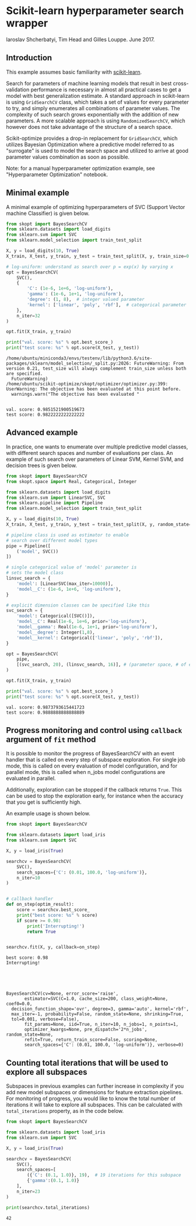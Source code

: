
# Scikit-learn hyperparameter search wrapper

Iaroslav Shcherbatyi, Tim Head and Gilles Louppe. June 2017.

## Introduction

This example assumes basic familiarity with [scikit-learn](http://scikit-learn.org/stable/index.html). 

Search for parameters of machine learning models that result in best cross-validation performance is necessary in almost all practical cases to get a model with best generalization estimate. A standard approach in scikit-learn is using `GridSearchCV` class, which takes a set of values for every parameter to try, and simply enumerates all combinations of parameter values. The complexity of such search grows exponentially with the addition of new parameters. A more scalable approach is using `RandomizedSearchCV`, which however does not take advantage of the structure of a search space.

Scikit-optimize provides a drop-in replacement for `GridSearchCV`, which utilizes Bayesian Optimization where a predictive model referred to as "surrogate" is used to model the search space and utilized to arrive at good parameter values combination as soon as possible.

Note: for a manual hyperparameter optimization example, see "Hyperparameter Optimization" notebook.

## Minimal example
 
A minimal example of optimizing hyperparameters of SVC (Support Vector machine Classifier) is given below.



```python
from skopt import BayesSearchCV
from sklearn.datasets import load_digits
from sklearn.svm import SVC
from sklearn.model_selection import train_test_split

X, y = load_digits(10, True)
X_train, X_test, y_train, y_test = train_test_split(X, y, train_size=0.75, random_state=0)

# log-uniform: understand as search over p = exp(x) by varying x
opt = BayesSearchCV(
    SVC(),
    {
        'C': (1e-6, 1e+6, 'log-uniform'),  
        'gamma': (1e-6, 1e+1, 'log-uniform'),
        'degree': (1, 8),  # integer valued parameter
        'kernel': ['linear', 'poly', 'rbf'],  # categorical parameter
    },
    n_iter=32
)

opt.fit(X_train, y_train)

print("val. score: %s" % opt.best_score_)
print("test score: %s" % opt.score(X_test, y_test))
```

    /home/ubuntu/miniconda3/envs/testenv/lib/python3.6/site-packages/sklearn/model_selection/_split.py:2026: FutureWarning: From version 0.21, test_size will always complement train_size unless both are specified.
      FutureWarning)
    /home/ubuntu/scikit-optimize/skopt/optimizer/optimizer.py:399: UserWarning: The objective has been evaluated at this point before.
      warnings.warn("The objective has been evaluated "


    val. score: 0.9851521900519673
    test score: 0.9822222222222222


## Advanced example 

In practice, one wants to enumerate over multiple predictive model classes, with different search spaces and number of evaluations per class. An example of such search over parameters of Linear SVM, Kernel SVM, and decision trees is given below. 


```python
from skopt import BayesSearchCV
from skopt.space import Real, Categorical, Integer

from sklearn.datasets import load_digits
from sklearn.svm import LinearSVC, SVC
from sklearn.pipeline import Pipeline
from sklearn.model_selection import train_test_split

X, y = load_digits(10, True)
X_train, X_test, y_train, y_test = train_test_split(X, y, random_state=0)

# pipeline class is used as estimator to enable 
# search over different model types
pipe = Pipeline([
    ('model', SVC())
])

# single categorical value of 'model' parameter is 
# sets the model class
linsvc_search = {
    'model': [LinearSVC(max_iter=10000)],
    'model__C': (1e-6, 1e+6, 'log-uniform'),
}

# explicit dimension classes can be specified like this
svc_search = {
    'model': Categorical([SVC()]),
    'model__C': Real(1e-6, 1e+6, prior='log-uniform'),
    'model__gamma': Real(1e-6, 1e+1, prior='log-uniform'),
    'model__degree': Integer(1,8),
    'model__kernel': Categorical(['linear', 'poly', 'rbf']),
}

opt = BayesSearchCV(
    pipe,
    [(svc_search, 20), (linsvc_search, 16)], # (parameter space, # of evaluations)
)

opt.fit(X_train, y_train)

print("val. score: %s" % opt.best_score_)
print("test score: %s" % opt.score(X_test, y_test))
```

    val. score: 0.9873793615441723
    test score: 0.9888888888888889


## Progress monitoring and control using `callback` argument of `fit` method

It is possible to monitor the progress of BayesSearchCV with an event handler that is called on every step of subspace exploration. For single job mode, this is called on every evaluation of model configuration, and for parallel mode, this is called when n_jobs model configurations are evaluated in parallel.

Additionally, exploration can be stopped if the callback returns `True`. This can be used to stop the exploration early, for instance when the accuracy that you get is sufficiently high. 

An example usage is shown below. 


```python
from skopt import BayesSearchCV

from sklearn.datasets import load_iris
from sklearn.svm import SVC

X, y = load_iris(True)

searchcv = BayesSearchCV(
    SVC(),
    search_spaces={'C': (0.01, 100.0, 'log-uniform')},
    n_iter=10
)


# callback handler
def on_step(optim_result):
    score = searchcv.best_score_
    print("best score: %s" % score)
    if score >= 0.98:
        print('Interrupting!')
        return True


searchcv.fit(X, y, callback=on_step)
```

    best score: 0.98
    Interrupting!





    BayesSearchCV(cv=None, error_score='raise',
           estimator=SVC(C=1.0, cache_size=200, class_weight=None, coef0=0.0,
      decision_function_shape='ovr', degree=3, gamma='auto', kernel='rbf',
      max_iter=-1, probability=False, random_state=None, shrinking=True,
      tol=0.001, verbose=False),
           fit_params=None, iid=True, n_iter=10, n_jobs=1, n_points=1,
           optimizer_kwargs=None, pre_dispatch='2*n_jobs', random_state=None,
           refit=True, return_train_score=False, scoring=None,
           search_spaces={'C': (0.01, 100.0, 'log-uniform')}, verbose=0)



## Counting total iterations that will be used to explore all subspaces

Subspaces in previous examples can further increase in complexity if you add new model subspaces or dimensions for feature extraction pipelines. For monitoring of progress, you would like to know the total number of iterations it will take to explore all subspaces. This can be calculated with `total_iterations` property, as in the code below.


```python
from skopt import BayesSearchCV

from sklearn.datasets import load_iris
from sklearn.svm import SVC

X, y = load_iris(True)

searchcv = BayesSearchCV(
    SVC(),
    search_spaces=[
        ({'C': (0.1, 1.0)}, 19),  # 19 iterations for this subspace
        {'gamma':(0.1, 1.0)}
    ],
    n_iter=23
)

print(searchcv.total_iterations)
```

    42

